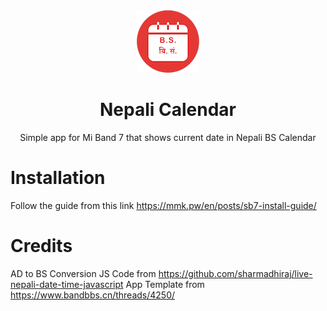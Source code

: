 <div align="center">
<img src="docs/ico.png" alt="" />
<h1>Nepali Calendar</h1>
<p>
</p>
<p>Simple app for Mi Band 7 that shows current date in Nepali BS Calendar</p>
</div>

# Installation
Follow the guide from this link https://mmk.pw/en/posts/sb7-install-guide/

# Credits
AD to BS Conversion JS Code from https://github.com/sharmadhiraj/live-nepali-date-time-javascript
App Template from https://www.bandbbs.cn/threads/4250/